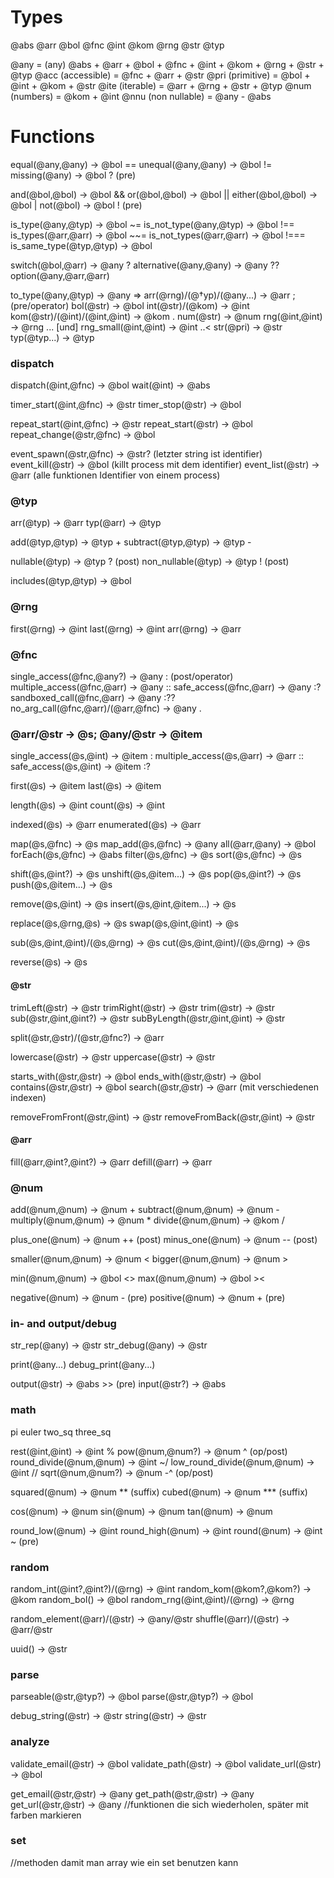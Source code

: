 # Types

@abs
@arr
@bol
@fnc
@int
@kom
@rng
@str
@typ

@any = (any) @abs + @arr + @bol + @fnc + @int + @kom + @rng + @str + @typ
@acc (accessible) = @fnc + @arr + @str
@pri (primitive) = @bol + @int + @kom + @str
@ite (iterable) = @arr + @rng + @str + @typ
@num (numbers) = @kom + @int
@nnu (non nullable) = @any - @abs

# Functions

equal(@any,@any) -> @bol ==
unequal(@any,@any) -> @bol !=
missing(@any) -> @bol ? (pre)

and(@bol,@bol) -> @bol &&
or(@bol,@bol) -> @bol ||
either(@bol,@bol) -> @bol |
not(@bol) -> @bol ! (pre)

is_type(@any,@typ) -> @bol ~=
is_not_type(@any,@typ) -> @bol !==
is_types(@arr,@arr) -> @bol ~~=
is_not_types(@arr,@arr) -> @bol !===
is_same_type(@typ,@typ) -> @bol 

switch(@bol,@arr) -> @any ?
alternative(@any,@any) -> @any ??
option(@any,@arr,@arr) 

to_type(@any,@typ) -> @any =>
arr(@rng)/(@†yp)/(@any...) -> @arr ; (pre/operator)
bol(@str) -> @bol
int(@str)/(@kom) -> @int
kom(@str)/(@int)/(@int,@int) -> @kom .
num(@str) -> @num
rng(@int,@int) -> @rng ... [und] rng_small(@int,@int) -> @int ..<
str(@pri) -> @str
typ(@typ...) -> @typ

### dispatch
dispatch(@int,@fnc) -> @bol
wait(@int) -> @abs

timer_start(@int,@fnc) -> @str
timer_stop(@str) -> @bol

repeat_start(@int,@fnc) -> @str
repeat_start(@str) -> @bol
repeat_change(@str,@fnc) -> @bol

event_spawn(@str,@fnc) -> @str? (letzter string ist identifier)
event_kill(@str) -> @bol (killt process mit dem identifier)
event_list(@str) -> @arr (alle funktionen Identifier von einem process)

### @typ
arr(@typ) -> @arr
typ(@arr) -> @typ

add(@typ,@typ) -> @typ +
subtract(@typ,@typ) -> @typ -

nullable(@typ) -> @typ ? (post)
non_nullable(@typ) -> @typ ! (post)

includes(@typ,@typ) -> @bol

### @rng
first(@rng) -> @int
last(@rng) -> @int
arr(@rng) -> @arr

### @fnc

single_access(@fnc,@any?) -> @any : (post/operator)
multiple_access(@fnc,@arr) -> @any ::
safe_access(@fnc,@arr) -> @any :?
sandboxed_call(@fnc,@arr) -> @any :??
no_arg_call(@fnc,@arr)/(@arr,@fnc) -> @any .

### @arr/@str -> @s; @any/@str -> @item

single_access(@s,@int) -> @item :
multiple_access(@s,@arr) -> @arr ::
safe_access(@s,@int) -> @item :?

first(@s) -> @item
last(@s) -> @item

length(@s) -> @int
count(@s) -> @int

indexed(@s) -> @arr
enumerated(@s) -> @arr

map(@s,@fnc) -> @s
map_add(@s,@fnc) -> @any
all(@arr,@any) -> @bol
forEach(@s,@fnc) -> @abs
filter(@s,@fnc) -> @s
sort(@s,@fnc) -> @s

shift(@s,@int?) -> @s
unshift(@s,@item...) -> @s
pop(@s,@int?) -> @s
push(@s,@item...) -> @s

remove(@s,@int) -> @s
insert(@s,@int,@item...) -> @s

replace(@s,@rng,@s) -> @s
swap(@s,@int,@int) -> @s

sub(@s,@int,@int)/(@s,@rng) -> @s
cut(@s,@int,@int)/(@s,@rng) -> @s

reverse(@s) -> @s

#### @str

trimLeft(@str) -> @str
trimRight(@str) -> @str
trim(@str) -> @str
sub(@str,@int,@int?) -> @str
subByLength(@str,@int,@int) -> @str

split(@str,@str)/(@str,@fnc?) -> @arr

lowercase(@str) -> @str
uppercase(@str) -> @str

starts_with(@str,@str) -> @bol
ends_with(@str,@str) -> @bol
contains(@str,@str) -> @bol
search(@str,@str) -> @arr (mit verschiedenen indexen)

removeFromFront(@str,@int) -> @str
removeFromBack(@str,@int) -> @str

#### @arr

fill(@arr,@int?,@int?) -> @arr
defill(@arr) -> @arr

### @num

add(@num,@num) -> @num +
subtract(@num,@num) -> @num -
multiply(@num,@num) -> @num *
divide(@num,@num) -> @kom /

plus_one(@num) -> @num ++ (post)
minus_one(@num) -> @num -- (post)

smaller(@num,@num) -> @num <
bigger(@num,@num) -> @num >

min(@num,@num) -> @bol <>
max(@num,@num) -> @bol ><

negative(@num) -> @num - (pre)
positive(@num) -> @num + (pre)

### in- and output/debug

str_rep(@any) -> @str
str_debug(@any) -> @str

print(@any...)
debug_print(@any...)

output(@str) -> @abs >> (pre)
input(@str?) -> @abs

### math

pi
euler
two_sq
three_sq

rest(@int,@int) -> @int %
pow(@num,@num?) -> @num ^ (op/post)
round_divide(@num,@num) -> @int ~/
low_round_divide(@num,@num) -> @int //
sqrt(@num,@num?) -> @num -^ (op/post)

squared(@num) -> @num ** (suffix)
cubed(@num) -> @num *** (suffix)

cos(@num) -> @num
sin(@num) -> @num
tan(@num) -> @num

round_low(@num) -> @int
round_high(@num) -> @int
round(@num) -> @int ~ (pre)

### random

random_int(@int?,@int?)/(@rng) -> @int
random_kom(@kom?,@kom?) -> @kom
random_bol() -> @bol
random_rng(@int,@int)/(@rng) -> @rng

random_element(@arr)/(@str) -> @any/@str
shuffle(@arr)/(@str) -> @arr/@str

uuid() -> @str

### parse

parseable(@str,@typ?) -> @bol
parse(@str,@typ?) -> @bol

debug_string(@str) -> @str
string(@str) -> @str

### analyze

validate_email(@str) -> @bol
validate_path(@str) -> @bol
validate_url(@str) -> @bol

get_email(@str,@str) -> @any
get_path(@str,@str) -> @any
get_url(@str,@str) -> @any
//funktionen die sich wiederholen, später mit farben markieren

### set
//methoden damit man array wie ein set benutzen kann